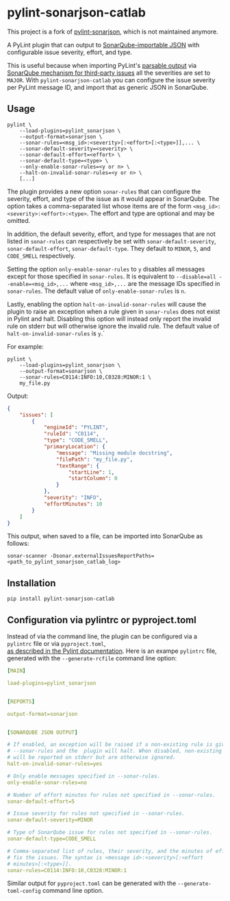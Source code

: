 # pylint-sonarjson-catlab

This project is a fork of [pylint-sonarjson](https://github.com/omegacen/pylint-sonarjson), which is not maintained anymore.

A PyLint plugin that can output to [SonarQube-importable JSON](https://docs.sonarqube.org/latest/analysis/generic-issue/) with configurable issue severity, effort, and type.

This is useful because when importing PyLint's [parsable output](https://pylint.pycqa.org/en/latest/user_guide/output.html#output-options) via [SonarQube mechanism for third-party issues](https://docs.sonarqube.org/latest/analysis/external-issues/) all the severities are set to `MAJOR`. With `pylint-sonarjson-catlab` you can configure the issue severity per PyLint message ID, and import that as generic JSON in SonarQube.

## Usage

```shell
pylint \
    --load-plugins=pylint_sonarjson \
    --output-format=sonarjson \
    --sonar-rules=<msg_id>:<severity>[:<effort>[:<type>]],... \
    --sonar-default-severity=<severity> \
    --sonar-default-effort=<effort> \
    --sonar-default-type=<type> \
    --only-enable-sonar-rules=<y or n> \
    --halt-on-invalid-sonar-rules=<y or n> \
    [...]
```

The plugin provides a new option `sonar-rules` that can configure the severity, effort, and type of the issue as it would appear in SonarQube. The option takes a comma-separated list whose items are of the form `<msg_id>:<severity>:<effort>:<type>`.
The effort and type are optional and  may be omitted.

In addition, the default severity, effort, and type for messages that are not listed in `sonar-rules` can respectively be set with `sonar-default-severity`, `sonar-default-effort`, `sonar-default-type`. They default to `MINOR`, `5`, and `CODE_SMELL` respectively.

Setting the option `only-enable-sonar-rules` to `y` disables all messages except for those specified in `sonar-rules`. It is equivalent to `--disable=all --enable=<msg_id>,...` where `<msg_id>,...` are the message IDs specified in `sonar-rules`. The default value of `only-enable-sonar-rules` is `n`.

Lastly, enabling the option `halt-on-invalid-sonar-rules` will cause the plugin to raise an exception when a rule given in `sonar-rules` does not exist in Pylint and halt. Disabling this option will instead only report the invalid rule on stderr but will otherwise ignore the invalid rule. The default value of `halt-on-invalid-sonar-rules` is `y`.`

For example:

```shell
pylint \
    --load-plugins=pylint_sonarjson \
    --output-format=sonarjson \
    --sonar-rules=C0114:INFO:10,C0328:MINOR:1 \
    my_file.py
```

Output:

```json
{
    "issues": [
        {
            "engineId": "PYLINT",
            "ruleId": "C0114",
            "type": "CODE_SMELL",
            "primaryLocation": {
                "message": "Missing module docstring",
                "filePath": "my_file.py",
                "textRange": {
                    "startLine": 1,
                    "startColumn": 0
                }
            },
            "severity": "INFO",
            "effortMinutes": 10
        }
    ]
}
```

This output, when saved to a file, can be imported into SonarQube as follows:

```shell
sonar-scanner -Dsonar.externalIssuesReportPaths=<path_to_pylint_sonarjson_catlab_log>
```

## Installation

```shell
pip install pylint-sonarjson-catlab
```

## Configuration via pylintrc or pyproject.toml

Instead of via the command line, the plugin can be configured via a `pylintrc` file   or via `pyproject.toml`,  
[as described in the Pylint documentation](https://pylint.pycqa.org/en/latest/user_guide/usage/run.html#command-line-options).
Here is an exampe `pylintrc` file, generated with the `--generate-rcfile` command line option:

```yaml
[MAIN]

load-plugins=pylint_sonarjson


[REPORTS]

output-format=sonarjson


[SONARQUBE JSON OUTPUT]

# If enabled, an exception will be raised if a non-existing rule is given in
# --sonar-rules and the  plugin will halt. When disabled, non-existing rules
# will be reported on stderr but are otherwise ignored.
halt-on-invalid-sonar-rules=yes

# Only enable messages specified in --sonar-rules.
only-enable-sonar-rules=no

# Number of effort minutes for rules not specified in --sonar-rules.
sonar-default-effort=5

# Issue severity for rules not specified in --sonar-rules.
sonar-default-severity=MINOR

# Type of SonarQube issue for rules not specified in --sonar-rules.
sonar-default-type=CODE_SMELL

# Comma-separated list of rules, their severity, and the minutes of efforts to
# fix the issues. The syntax is <message id>:<severity>[:<effort
# minutes>[:<type>]].
sonar-rules=C0114:INFO:10,C0328:MINOR:1
```

Similar output for `pyproject.toml` can be generated with the `--generate-toml-config` command line option.
